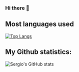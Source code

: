 ### Hi there 👋

## **Most languages used**
[![Top Langs](https://github-readme-stats.vercel.app/api/top-langs/?username=sercala97&layout=compact)](https://github.com/gabrielblancogarcia/github-readme-stats)


## **My Github statistics:**
![Sergio's GitHub stats](https://github-readme-stats.vercel.app/api?username=gabrielblancogarcia7&count_private=true)


<!--
**gabrielblancogarcia/gabrielblancogarcia** is a ✨ _special_ ✨ repository because its `README.md` (this file) appears on your GitHub profile.

Here are some ideas to get you started:

- 🔭 I’m currently working on ...
- 🌱 I’m currently learning ...
- 👯 I’m looking to collaborate on ...
- 🤔 I’m looking for help with ...
- 💬 Ask me about ...
- 📫 How to reach me: ...
- 😄 Pronouns: ...
- ⚡ Fun fact: ...
-->
